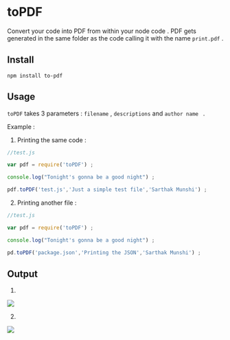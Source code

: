 # toPDF
Convert your code into PDF from within your node code . PDF gets generated in the same folder as the code calling 
it with the name `print.pdf` .

## Install
```
npm install to-pdf
```

## Usage
`toPDF` takes 3 parameters : `filename` , `descriptions` and `author name ` .

Example :

1) Printing the same code :
```js
//test.js

var pdf = require('toPDF') ;

console.log("Tonight's gonna be a good night") ;

pdf.toPDF('test.js','Just a simple test file','Sarthak Munshi') ;
```

2) Printing another file :
```js
//test.js

var pdf = require('toPDF') ;

console.log("Tonight's gonna be a good night") ;

pd.toPDF('package.json','Printing the JSON','Sarthak Munshi') ;
```

## Output
1)
![](http://i57.tinypic.com/11uiw7n.jpg)

2)
![](http://i62.tinypic.com/28te6ht.jpg)

